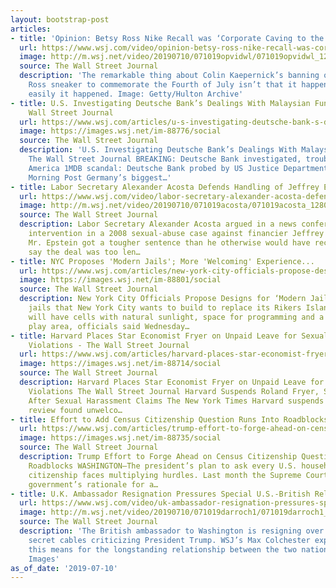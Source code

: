 ```yaml
---
layout: bootstrap-post
articles:
- title: 'Opinion: Betsy Ross Nike Recall was ‘Corporate Caving to the Left’'
  url: https://www.wsj.com/video/opinion-betsy-ross-nike-recall-was-corporate-caving-to-the-left/71E16157-3CAA-43D9-8F10-7EE6F3222968.html
  image: http://m.wsj.net/video/20190710/071019opvidwl/071019opvidwl_1280x720.jpg
  source: The Wall Street Journal
  description: 'The remarkable thing about Colin Kaepernick’s banning of Nike’s Betsy
    Ross sneaker to commemorate the Fourth of July isn’t that it happened but how
    easily it happened. Image: Getty/Hulton Archive'
- title: U.S. Investigating Deutsche Bank’s Dealings With Malaysian Fund 1MDB - The
    Wall Street Journal
  url: https://www.wsj.com/articles/u-s-investigating-deutsche-bank-s-dealings-with-malaysian-fund-1mdb-11562798907
  image: https://images.wsj.net/im-88776/social
  source: The Wall Street Journal
  description: 'U.S. Investigating Deutsche Bank’s Dealings With Malaysian Fund 1MDB
    The Wall Street Journal BREAKING: Deutsche Bank investigated, trouble ahead! RT
    America 1MDB scandal: Deutsche Bank probed by US Justice Department South China
    Morning Post Germany’s biggest…'
- title: Labor Secretary Alexander Acosta Defends Handling of Jeffrey Epstein Case
  url: https://www.wsj.com/video/labor-secretary-alexander-acosta-defends-handling-of-jeffrey-epstein-case/FD710A19-AC82-48A1-8D41-3C4412712DD6.html
  image: http://m.wsj.net/video/20190710/071019acosta/071019acosta_1280x720.jpg
  source: The Wall Street Journal
  description: Labor Secretary Alexander Acosta argued in a news conference that his
    intervention in a 2008 sexual-abuse case against financier Jeffrey Epstein ensured
    Mr. Epstein got a tougher sentence than he otherwise would have received. Critics
    say the deal was too len…
- title: NYC Proposes 'Modern Jails'; More 'Welcoming' Experience...
  url: https://www.wsj.com/articles/new-york-city-officials-propose-designs-for-modern-jails-11562793190
  image: https://images.wsj.net/im-88801/social
  source: The Wall Street Journal
  description: New York City Officials Propose Designs for ‘Modern Jails’ The four
    jails that New York City wants to build to replace its Rikers Island facility
    will have cells with natural sunlight, space for programming and a children’s
    play area, officials said Wednesday…
- title: Harvard Places Star Economist Fryer on Unpaid Leave for Sexual-Harassment
    Violations - The Wall Street Journal
  url: https://www.wsj.com/articles/harvard-places-star-economist-fryer-on-unpaid-leave-for-sexual-harassment-violations-11562781662
  image: https://images.wsj.net/im-88714/social
  source: The Wall Street Journal
  description: Harvard Places Star Economist Fryer on Unpaid Leave for Sexual-Harassment
    Violations The Wall Street Journal Harvard Suspends Roland Fryer, Star Economist,
    After Sexual Harassment Claims The New York Times Harvard suspends economist after
    review found unwelco…
- title: Effort to Add Census Citizenship Question Runs Into Roadblocks...
  url: https://www.wsj.com/articles/trump-effort-to-forge-ahead-on-census-citizenship-question-runs-into-roadblocks-11562786079
  image: https://images.wsj.net/im-88735/social
  source: The Wall Street Journal
  description: Trump Effort to Forge Ahead on Census Citizenship Question Runs Into
    Roadblocks WASHINGTON—The president’s plan to ask every U.S. household about its
    citizenship faces multiplying hurdles. Last month the Supreme Court rejected the
    government’s rationale for a…
- title: U.K. Ambassador Resignation Pressures Special U.S.-British Relationship
  url: https://www.wsj.com/video/uk-ambassador-resignation-pressures-special-us-british-relationship/6CAD2FD4-E697-4477-9CD7-4FF9169C0615.html
  image: http://m.wsj.net/video/20190710/071019darroch1/071019darroch1_1280x720.jpg
  source: The Wall Street Journal
  description: 'The British ambassador to Washington is resigning over the leak of
    secret cables criticizing President Trump. WSJ’s Max Colchester explains what
    this means for the longstanding relationship between the two nations. Photo: Getty
    Images'
as_of_date: '2019-07-10'
---
```



